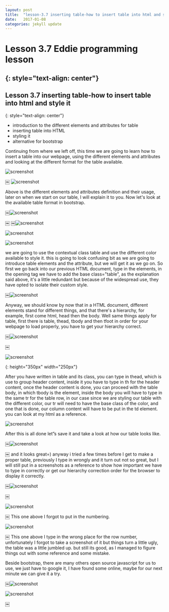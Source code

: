 ```yaml
---
layout: post
title:  "lesson-3.7 inserting table-how to insert table into html and style it"
date:   2017-01-08
categories: jekyll update
---
```


# Lesson 3.7 Eddie programming lesson
{: style="text-align: center"}
-------------------------------------

## Lesson 3.7 inserting table-how to insert table into html and style it
{: style="text-align: center"}

- introduction to the different elements and attributes for table
- inserting table into HTML
- styling it
- alternative for bootstrap

Continuing from where we left off, this time we are going to learn how to insert a table into our webpage, using the different elements and attributes and looking at the different format for the table available.

![screenshot][id]

[id]:/images/Lesson3.7/Photo1.png
￼
![screenshot][id1]

[id1]:/images/Lesson3.7/Photo2.png


Above is the different elements and attributes definition and their usage, later on when we start on our table, I will explain it to you.
Now let's look at the available table format in bootstrap.

￼![screenshot][id2]

[id2]:/images/Lesson3.7/Photo3.png
￼
￼![screenshot][id3]

[id3]:/images/Lesson3.7/Photo4.png


![screenshot][id4]

[id4]:/images/Lesson3.7/Photo5.png


![screenshot][id5]

[id5]:/images/Lesson3.7/Photo6.png


we are going to use the contextual class table and use the different color available to style it. this is going to look confusing bit as we are going to introduce table elements and the attribute, but we will get it as we go on.
So first we go back into our previous HTML document, type in the <table> elements, in the opening tag we have to add the base class="table", as the explanation said above, it's a little redundant but because of the widespread use, they have opted to isolate their custom style.

￼![screenshot][id6]

[id6]:/images/Lesson3.7/Photo7.png

Anyway, we should know by now that in a HTML document, different elements stand for different things, and that there's a hierarchy, for example, first come html, head then the body. Well same things apply for table, first there is table, thead, tbody and then tfoot in order for your webpage to load properly, you have to get your hierarchy correct.

￼![screenshot][id7]

[id7]:/images/Lesson3.7/Photo8.png
￼

![screenshot][id8]

[id8]:/images/Lesson3.7/Photo9.png
{: height="350px" width="250px"}


After you have written in table and its class, you can type in thead, which is use to group header content,  inside it you have to type in th for the header content, once the header content is done, you can proceed with the table body, in which tbody is the element, inside the body you will have to type in the same tr for the table row, in our case since we are styling our table with the different color, our tr will need to have the base class of the color, and one that is done, our column content will have to be put in the td element. you can look at my html as a
reference.


![screenshot][id9]

[id9]:/images/Lesson3.7/Photo10.png


 After this is all done let”s save it and take a look at how our table looks like.

￼![screenshot][id10]

[id10]:/images/Lesson3.7/Photo11.png
￼
and it looks great=) anyway i tried a few times before I get to make a proper table, previously I type in wrongly and it turn out not so great, but I will still put in a screenshots as a reference to show how important we have to type in correctly or get our hierarchy correction order for the browser to display it correctly.

￼![screenshot][id11]

[id11]:/images/Lesson3.7/Photo12.png
￼

![screenshot][id12]

[id12]:/images/Lesson3.7/Photo13.png
￼
This one above I forgot to put in the numbering.

![screenshot][id13]

[id13]:/images/Lesson3.7/Photo14.png
￼
This one above I type in the wrong place for the row number, unfortunately I forgot to take a screenshot of it but things turn a little ugly, the table was a little jumbled up. but still its good, as I managed to figure things out with some reference and some mistake.

Beside bootstrap, there are many others open source javascript for us to use, we just have to google it, I have found some online, maybe for our next minute we can give it a try.

￼![screenshot][id14]

[id14]:/images/Lesson3.7/Photo15.png

![screenshot][id15]

[id15]:/images/Lesson3.7/Photo16.png
￼
